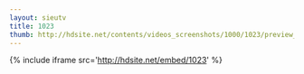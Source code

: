 ```yaml
---
layout: sieutv
title: 1023
thumb: http://hdsite.net/contents/videos_screenshots/1000/1023/preview_360p.mp4.jpg
---
```

{% include iframe src='http://hdsite.net/embed/1023' %}
 
